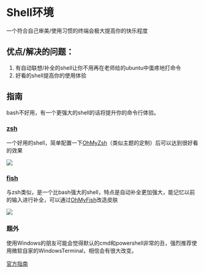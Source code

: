 # Shell环境

一个符合自己审美/使用习惯的终端会极大提高你的快乐程度

## 优点/解决的问题：

1. 有自动联想/补全的shell让你不用再在老师给的ubuntu中蛋疼地打命令
2. 好看的shell提高你的使用体验

## 指南

bash不好用，有一个更强大的shell的话将提升你的命令行体验。

### [zsh](https://www.zsh.org)

一个好用的shell，简单配置一下[OhMyZsh](https://ohmyz.sh/)（类似主题的定制）后可以达到很好看的效果

![](https://s3.bmp.ovh/imgs/2022/06/07/51761b2c80d18175.png)

### [fish](https://fishshell.com/docs/current/tutorial.html)

与zsh类似，是一个比bash强大的shell，特点是自动补全更加强大，能记忆以前的输入进行补全，可以通过[OhMyFish](https://github.com/oh-my-fish/oh-my-fish)改造皮肤

![](https://s3.bmp.ovh/imgs/2022/06/07/1d4883f0742b5c09.png)

### 题外

使用Windows的朋友可能会觉得默认的cmd和powershell非常的丑，强烈推荐使用微软自家的WindowsTerminal，相信会有很大改变。

[官方指南](https://docs.microsoft.com/zh-cn/windows/terminal/install)

<br />
